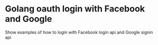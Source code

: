 # Golang oauth login with Facebook and Google
Show examples of how to login with Facebook login api and Google signin api
